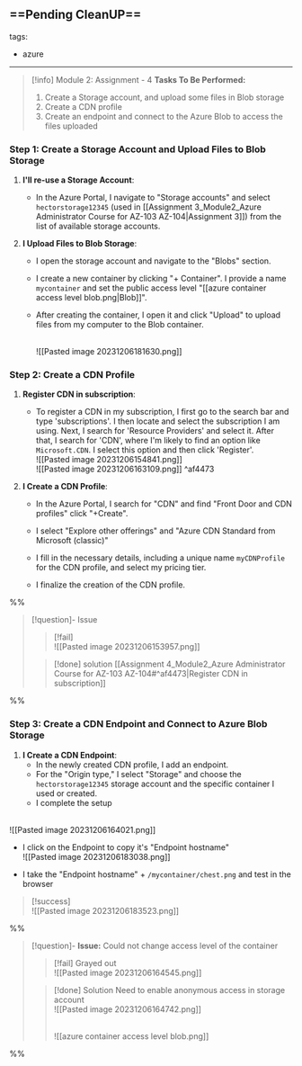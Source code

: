 ==Pending CleanUP==
---
tags:
  - azure
---
> [!info] Module 2: Assignment - 4
> **Tasks To Be Performed:** 
> 1. Create a Storage account, and upload some files in Blob storage 
> 2. Create a CDN profile 
> 3. Create an endpoint and connect to the Azure Blob to access the files uploaded

### Step 1: Create a Storage Account and Upload Files to Blob Storage

1. **I'll re-use a Storage Account**:
    - In the Azure Portal, I navigate to "Storage accounts" and select  `hectorstorage12345` (used in [[Assignment 3_Module2_Azure Administrator Course for AZ-103 AZ-104|Assignment 3]]) from the list of available storage accounts.

2. **I Upload Files to Blob Storage**:
    
    - I open the storage account and navigate to the "Blobs" section.
    - I create a new container by clicking "+ Container". I provide a name `mycontainer` and set the public access level "[[azure container access level blob.png|Blob]]".
    - After creating the container, I open it and click "Upload" to upload files from my computer to the Blob container.
    
      <br>![[Pasted image 20231206181630.png]]



### Step 2: Create a CDN Profile

1. **Register CDN in subscription**:
   - To register a CDN in my subscription, I first go to the search bar and type 'subscriptions'. I then locate and select the subscription I am using. Next, I search for 'Resource Providers' and select it. After that, I search for 'CDN', where I'm likely to find an option like `Microsoft.CDN`. I select this option and then click 'Register'.
     <br>![[Pasted image 20231206154841.png]]
     <br>![[Pasted image 20231206163109.png]]
 ^af4473


2. **I Create a CDN Profile**:
    - In the Azure Portal, I search for "CDN" and find "Front Door and CDN profiles" click "+Create".
    - I select "Explore other offerings" and "Azure CDN Standard from Microsoft (classic)" 
      
    - I fill in the necessary details, including a unique name `myCDNProfile` for the CDN profile, and select my pricing tier.
    - I finalize the creation of the CDN profile.

%%
> [!question]- Issue
> > [!fail]
> > <br>![[Pasted image 20231206153957.png]]
> 
> > [!done] solution
> > [[Assignment 4_Module2_Azure Administrator Course for AZ-103 AZ-104#^af4473|Register CDN in subscription]]
> 

%%

### Step 3: Create a CDN Endpoint and Connect to Azure Blob Storage

1. **I Create a CDN Endpoint**:
    - In the newly created CDN profile, I add an endpoint.
    - For the "Origin type," I select "Storage" and choose the `hectorstorage12345` storage account and the specific container I used or created.
    - I complete the setup

<br>![[Pasted image 20231206164021.png]]

-  I click on the Endpoint to copy it's "Endpoint hostname"
<br>![[Pasted image 20231206183038.png]]

- I take the "Endpoint hostname" + `/mycontainer/chest.png` and test in the browser

> [!success]
>   <br>![[Pasted image 20231206183523.png]]



%%
> [!question]- **Issue:** Could not change access level of the container
> 
> > [!fail]
> > Grayed out
> > <br>![[Pasted image 20231206164545.png]]
> 
> > [!done] Solution
> > Need to enable anonymous access in storage account
> > <br>![[Pasted image 20231206164742.png]]
> > 
> > <br>![[azure container access level blob.png]]
> > 
> 
> 

%%